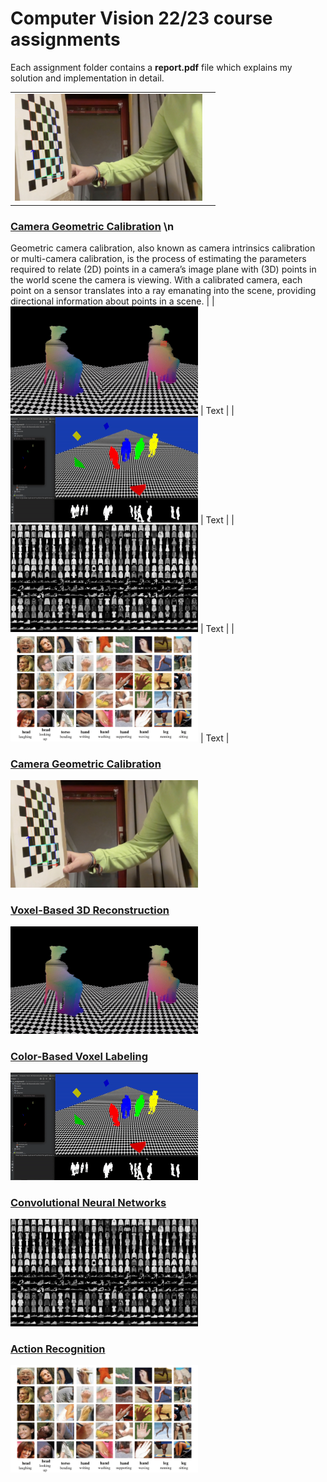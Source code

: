 # Computer Vision 22/23 course assignments
Each assignment folder contains a **report.pdf** file which explains my solution and implementation in detail.

|||
| :---        |    :----:   |
| <img src="https://raw.githubusercontent.com/gianmarcopicarella/cv-assignments-uu/main/readme/camera_calibration.jpg" width="300">      | 
### [Camera Geometric Calibration](https://github.com/gianmarcopicarella/cv-assignments-uu/tree/main/camera_geometric_calibration) \n
Geometric camera calibration, also known as camera intrinsics calibration or multi-camera calibration, is the process of estimating the parameters required to relate (2D) points in a camera’s image plane with (3D) points in the world scene the camera is viewing. With a calibrated camera, each point on a sensor translates into a ray emanating into the scene, providing directional information about points in a scene.     |
| <img src="https://raw.githubusercontent.com/gianmarcopicarella/cv-assignments-uu/main/readme/voxel_3d_reconstruction.gif" width="300"/>   | Text        |
| <img src="https://raw.githubusercontent.com/gianmarcopicarella/cv-assignments-uu/main/readme/color_based_voxel_labeling.gif" width="300"/>   | Text        |
| <img src="https://raw.githubusercontent.com/gianmarcopicarella/cv-assignments-uu/main/readme/convolutional_neural_networks.jpg" width="300"/>   | Text        |
| <img src="https://raw.githubusercontent.com/gianmarcopicarella/cv-assignments-uu/main/readme/action_recognition.jpg" width="300"/>   | Text        |


### [Camera Geometric Calibration](https://github.com/gianmarcopicarella/cv-assignments-uu/tree/main/camera_geometric_calibration)
<img src="https://raw.githubusercontent.com/gianmarcopicarella/cv-assignments-uu/main/readme/camera_calibration.jpg" width="300">

### [Voxel-Based 3D Reconstruction](https://github.com/gianmarcopicarella/cv-assignments-uu/tree/main/voxel-based_3d_reconstruction)
<img src="https://raw.githubusercontent.com/gianmarcopicarella/cv-assignments-uu/main/readme/voxel_3d_reconstruction.gif" width="300"/>

### [Color-Based Voxel Labeling](https://github.com/gianmarcopicarella/cv-assignments-uu/tree/main/color-based_voxel_labeling)
<img src="https://raw.githubusercontent.com/gianmarcopicarella/cv-assignments-uu/main/readme/color_based_voxel_labeling.gif" width="300"/>

### [Convolutional Neural Networks](https://github.com/gianmarcopicarella/cv-assignments-uu/tree/main/conv_neural_networks)
<img src="https://raw.githubusercontent.com/gianmarcopicarella/cv-assignments-uu/main/readme/convolutional_neural_networks.jpg" width="300"/>

### [Action Recognition](https://github.com/gianmarcopicarella/cv-assignments-uu/tree/main/action_recognition)
<img src="https://raw.githubusercontent.com/gianmarcopicarella/cv-assignments-uu/main/readme/action_recognition.jpg" width="300"/>
